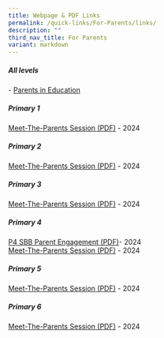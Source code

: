 ```yaml
---
title: Webpage & PDF Links
permalink: /quick-links/For-Parents/links/
description: ""
third_nav_title: For Parents
variant: markdown
---
```

##### All levels
\-&nbsp;[Parents in Education](https://www.schoolbag.edu.sg/)

##### Primary 1
[Meet-The-Parents Session (PDF)](https://go.gov.sg/gesps-p1-mtp-2024) - 2024

##### Primary 2
[Meet-The-Parents Session (PDF)](https://go.gov.sg/gesps-p2-mtp-2024) - 2024

##### Primary 3
[Meet-The-Parents Session (PDF)](https://go.gov.sg/gesps-p3p4-mtp-2024) - 2024

##### Primary 4
 [P4 SBB Parent Engagement (PDF)](https://go.gov.sg/gesps-p4-sbb-2024)- 2024<br>
[Meet-The-Parents Session (PDF)](https://go.gov.sg/gesps-p3p4-mtp-2024) - 2024


##### Primary 5
[Meet-The-Parents Session (PDF)](https://go.gov.sg/gesps-p5p6-mtp-2024) - 2024

##### Primary 6
[Meet-The-Parents Session (PDF)](https://go.gov.sg/gesps-p5p6-mtp-2024) - 2024